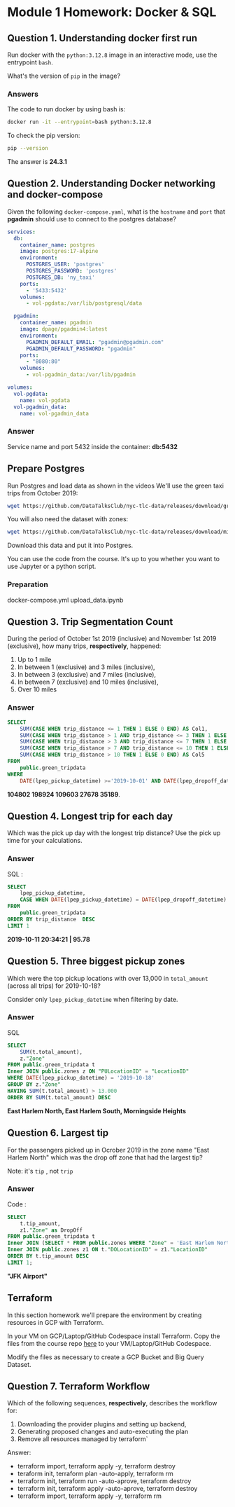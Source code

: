 # Module 1 Homework: Docker & SQL

## Question 1. Understanding docker first run 

Run docker with the `python:3.12.8` image in an interactive mode, use the entrypoint `bash`.

What's the version of `pip` in the image?

### Answers 
The code to run docker by using bash is: 
```bash
docker run -it --entrypoint=bash python:3.12.8

``` 
To check the pip version: 
```bash
pip --version

``` 
The answer is **24.3.1**

## Question 2. Understanding Docker networking and docker-compose

Given the following `docker-compose.yaml`, what is the `hostname` and `port` that **pgadmin** should use to connect to the postgres database?

```yaml
services:
  db:
    container_name: postgres
    image: postgres:17-alpine
    environment:
      POSTGRES_USER: 'postgres'
      POSTGRES_PASSWORD: 'postgres'
      POSTGRES_DB: 'ny_taxi'
    ports:
      - '5433:5432'
    volumes:
      - vol-pgdata:/var/lib/postgresql/data

  pgadmin:
    container_name: pgadmin
    image: dpage/pgadmin4:latest
    environment:
      PGADMIN_DEFAULT_EMAIL: "pgadmin@pgadmin.com"
      PGADMIN_DEFAULT_PASSWORD: "pgadmin"
    ports:
      - "8080:80"
    volumes:
      - vol-pgadmin_data:/var/lib/pgadmin  

volumes:
  vol-pgdata:
    name: vol-pgdata
  vol-pgadmin_data:
    name: vol-pgadmin_data
```

### Answer
Service name and port 5432 inside the container: **db:5432**


##  Prepare Postgres

Run Postgres and load data as shown in the videos
We'll use the green taxi trips from October 2019:

```bash
wget https://github.com/DataTalksClub/nyc-tlc-data/releases/download/green/green_tripdata_2019-10.csv.gz
```

You will also need the dataset with zones:

```bash
wget https://github.com/DataTalksClub/nyc-tlc-data/releases/download/misc/taxi_zone_lookup.csv
```

Download this data and put it into Postgres.

You can use the code from the course. It's up to you whether
you want to use Jupyter or a python script.

### Preparation
docker-compose.yml
upload_data.ipynb

## Question 3. Trip Segmentation Count

During the period of October 1st 2019 (inclusive) and November 1st 2019 (exclusive), how many trips, **respectively**, happened:
1. Up to 1 mile
2. In between 1 (exclusive) and 3 miles (inclusive),
3. In between 3 (exclusive) and 7 miles (inclusive),
4. In between 7 (exclusive) and 10 miles (inclusive),
5. Over 10 miles 

### Answer
```sql
SELECT 
	SUM(CASE WHEN trip_distance <= 1 THEN 1 ELSE 0 END) AS Col1,
	SUM(CASE WHEN trip_distance > 1 AND trip_distance <= 3 THEN 1 ELSE 0 END) AS Col2,
	SUM(CASE WHEN trip_distance > 3 AND trip_distance <= 7 THEN 1 ELSE 0 END) AS Col3,
	SUM(CASE WHEN trip_distance > 7 AND trip_distance <= 10 THEN 1 ELSE 0 END) AS Col4,
	SUM(CASE WHEN trip_distance > 10 THEN 1 ELSE 0 END) AS Col5
FROM
	public.green_tripdata
WHERE
    DATE(lpep_pickup_datetime) >='2019-10-01' AND DATE(lpep_dropoff_datetime) < '2019-11-01';

```

**104802	198924	109603	27678	35189**. 


## Question 4. Longest trip for each day

Which was the pick up day with the longest trip distance?
Use the pick up time for your calculations.

### Answer
SQL : 
```sql
SELECT 
	lpep_pickup_datetime,
	CASE WHEN DATE(lpep_pickup_datetime) = DATE(lpep_dropoff_datetime) THEN trip_distance ELSE 0 END AS trip_distance
FROM
	public.green_tripdata
ORDER BY trip_distance	DESC
LIMIT 1
```

**2019-10-11 20:34:21	 |  95.78**

## Question 5. Three biggest pickup zones

Which were the top pickup locations with over 13,000 in
`total_amount` (across all trips) for 2019-10-18?

Consider only `lpep_pickup_datetime` when filtering by date.

### Answer
SQL

```sql
SELECT 
	SUM(t.total_amount),
	z."Zone"
FROM public.green_tripdata t
Inner JOIN public.zones z ON "PULocationID" = "LocationID"
WHERE DATE(lpep_pickup_datetime) = '2019-10-18'
GROUP BY z."Zone"
HAVING SUM(t.total_amount) > 13.000
ORDER BY SUM(t.total_amount) DESC

```
**East Harlem North, East Harlem South, Morningside Heights**


## Question 6. Largest tip

For the passengers picked up in Ocrober 2019 in the zone
name "East Harlem North" which was the drop off zone that had
the largest tip?

Note: it's `tip` , not `trip`

### Answer 
Code : 
```sql
SELECT 
	t.tip_amount,
	z1."Zone" as DropOff
FROM public.green_tripdata t
Inner JOIN (SELECT * FROM public.zones WHERE "Zone" = 'East Harlem North') z ON t."PULocationID" = z."LocationID"
Inner JOIN public.zones z1 ON t."DOLocationID" = z1."LocationID"
ORDER BY t.tip_amount DESC
LIMIT 1;
```

**"JFK Airport"**


## Terraform

In this section homework we'll prepare the environment by creating resources in GCP with Terraform.

In your VM on GCP/Laptop/GitHub Codespace install Terraform. 
Copy the files from the course repo
[here](../../../01-docker-terraform/1_terraform_gcp/terraform) to your VM/Laptop/GitHub Codespace.

Modify the files as necessary to create a GCP Bucket and Big Query Dataset.


## Question 7. Terraform Workflow

Which of the following sequences, **respectively**, describes the workflow for: 
1. Downloading the provider plugins and setting up backend,
2. Generating proposed changes and auto-executing the plan
3. Remove all resources managed by terraform`

Answer:
- terraform import, terraform apply -y, terraform destroy
- teraform init, terraform plan -auto-apply, terraform rm
- terraform init, terraform run -auto-aprove, terraform destroy
- terraform init, terraform apply -auto-aprove, terraform destroy
- terraform import, terraform apply -y, terraform rm

